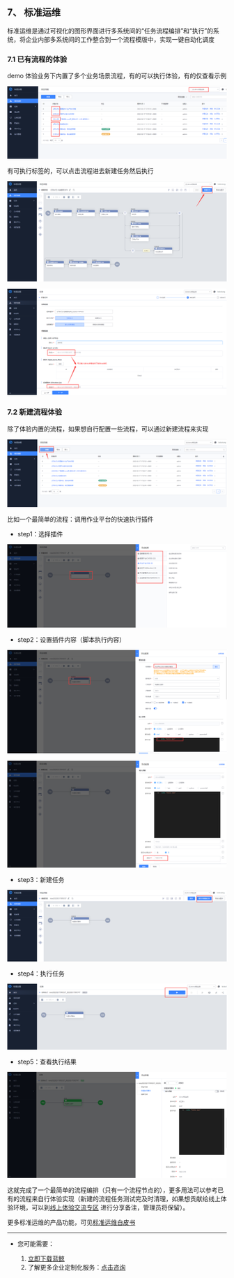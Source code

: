 ## 7、 标准运维

标准运维是通过可视化的图形界面进行多系统间的“任务流程编排”和“执行”的系统，将企业内部多系统间的工作整合到一个流程模版中，实现一键自动化调度

### 7.1 已有流程的体验

demo 体验业务下内置了多个业务场景流程，有的可以执行体验，有的仅查看示例

![](./assets/2022-02-18-17-50-19.png)

有可执行标签的，可以点击流程进去新建任务然后执行

![](./assets/2022-02-18-17-50-24.png)

![](./assets/2022-02-18-17-50-30.png)

### 7.2 新建流程体验

除了体验内置的流程，如果想自行配置一些流程，可以通过新建流程来实现

![](./assets/2022-02-18-17-50-49.png)

比如一个最简单的流程：调用作业平台的快速执行插件

- step1：选择插件

![](./assets/2022-02-18-17-50-57.png)

- step2：设置插件内容（脚本执行内容）

![](./assets/2022-02-18-17-51-02.png)

![](./assets/2022-02-18-17-51-08.png)

- step3：新建任务

![](./assets/2022-02-18-17-51-12.png)

- step4：执行任务

![](./assets/2022-02-18-17-51-18.png)

- step5：查看执行结果

![](./assets/2022-02-18-17-51-24.png)

这就完成了一个最简单的流程编排（只有一个流程节点的），更多用法可以参考已有的流程来自行体验实现（新建的流程任务测试完及时清理，如果想贡献给线上体验环境，可以到[线上体验交流专区](https://bk.tencent.com/s-mart/community/question/5612) 进行分享备注，管理员将保留）。

更多标准运维的产品功能，可见[标准运维白皮书](https://bk.tencent.com/docs/document/6.0/140/6256)

---

- 您可能需要：

    1. [立即下载蓝鲸](https://bk.tencent.com/download/)
    2. 了解更多企业定制化服务：[点击咨询](https://bk.tencent.com/applyinfo/ee/)